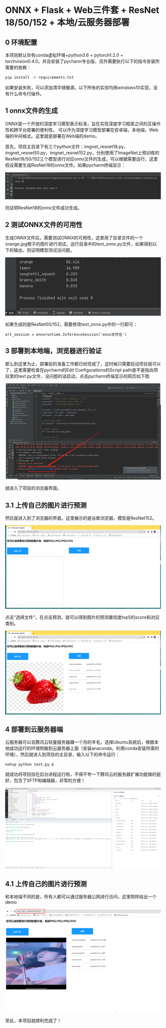 # ONNX + Flask + Web三件套 + ResNet 18/50/152 + 本地/云服务器部署

## 0 环境配置

本项目默认你有conda虚拟环境+python3.6 + pytorch1.2.0 + torchvision0.4.0，并且安装了pycharm专业版，另外需要执行以下的指令安装所需要的依赖：

```python
pip install -r requirements.txt
```

如果安装失败，可以添加清华镜像源。以下所有的实验均用windows10实现，没有什么命令行操作。

## 1 onnx文件的生成

ONNX是一个开放的深度学习模型表示标准，旨在实现深度学习框架之间的互操作性和跨平台部署的便利性。 可以作为深度学习模型部署在安卓端，本地端，Web端的中间格式。这里就是部署在Web端的demo。

首先，项目主目录下有三个python文件：imgnet_resnet18.py，imgnet_resnet50.py，imgnet_resnet152.py，分别使用了ImageNet上预训练的ResNet18/50/152三个模型进行对应onnx文件的生成，可以根据需要运行，这里假设需要生成ResNet18的onnx文件。如果pycharm终端显示：

![image](https://github.com/Tcotyledons/AIDeploy/blob/main/pic/onnxOK.png)

则证明ResNet18的onnx文件成功生成。

## 2 测试ONNX文件的可用性

生成ONNX文件后，需要测试ONNX的可用性，这里用了目录文件的一个orange.jpg橙子的图片进行测试，运行目录中的text_onnx.py文件，如果得到以下的输出，则证明模型测试没问题。

![image](https://github.com/Tcotyledons/AIDeploy/blob/main/pic/testOK.png)

如果生成的是ResNet50/152，需要修改text_onnx.py中的一行即可：

```
ort_session = onnxruntime.InferenceSession('onnx文件名')
```

## 3 部署到本地端，浏览器进行验证

那么到这里为止，部署前的准备工作都已经完成了，这时候只需要启动项目就可以了，这里需要检查在pycharm的Edit Configurations的Script path是不是指向项目里的text.py文件，没问题的话启动，点击pycharm终端显示的网页如下图

![image](https://github.com/Tcotyledons/AIDeploy/blob/main/pic/allview.png)

就进入了项目的浏览器界面。

## 3.1 上传自己的图片进行预测

然后就进入到了浏览器的界面，这里展示的是谷歌浏览器，模型是ResNet152。

![image](https://github.com/Tcotyledons/AIDeploy/blob/main/pic/web.png)

点击"选择文件"，在点击预测，就可以得到图片的预测置信度top5的score和对应类别。

![image](https://github.com/Tcotyledons/AIDeploy/blob/main/pic/predict.jpg)

## 4 部署到云服务器端
云服务器可以去腾讯云轻量服务器薅一个月的羊毛，选择Ubuntu系统后，根据本地成功运行的环境照搬到云服务器上面（安装anaconda，利用conda安装所需的环境），然后就进入到项目的主目录，输入以下的命令运行：

```
nohup python test.py &
```
就成功将项目挂在后台进程运行啦，不得不夸一下腾讯云的服务器扩展功能做的挺好，包含了SFTP和编辑器，非常的方便！

![image](https://github.com/Tcotyledons/AIDeploy/blob/main/pic/cloud.png)


## 4.1 上传自己的图片进行预测
和本地端不同的是，所有人都可以通过服务器公网进行访问，这里照样给出一个demo


![image](https://github.com/Tcotyledons/AIDeploy/blob/main/pic/cloud_demo.png)

至此，本项目就顺利完成了！
